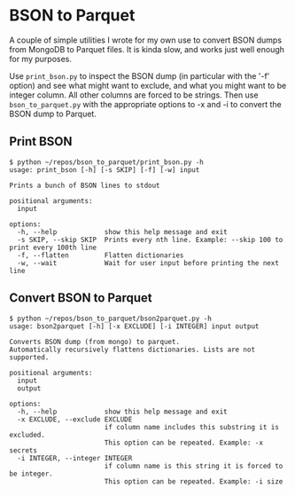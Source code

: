 # BSON to Parquet
A couple of simple utilities I wrote for my own use to convert BSON dumps from
MongoDB to Parquet files. It is kinda slow, and works just well enough for my
purposes. 

Use `print_bson.py` to inspect the BSON dump (in particular
with the '-f' option) and see what might want to exclude, and what you
might want to be integer column.  All other columns are forced to be strings.
Then use `bson_to_parquet.py` with the appropriate options to -x and -i to
convert the BSON dump to Parquet.

## Print BSON
```
$ python ~/repos/bson_to_parquet/print_bson.py -h
usage: print_bson [-h] [-s SKIP] [-f] [-w] input

Prints a bunch of BSON lines to stdout

positional arguments:
  input

options:
  -h, --help            show this help message and exit
  -s SKIP, --skip SKIP  Prints every nth line. Example: --skip 100 to print every 100th line
  -f, --flatten         Flatten dictionaries
  -w, --wait            Wait for user input before printing the next line
```

## Convert BSON to Parquet
```
$ python ~/repos/bson_to_parquet/bson2parquet.py -h
usage: bson2parquet [-h] [-x EXCLUDE] [-i INTEGER] input output

Converts BSON dump (from mongo) to parquet. 
Automatically recursively flattens dictionaries. Lists are not supported.

positional arguments:
  input
  output

options:
  -h, --help            show this help message and exit
  -x EXCLUDE, --exclude EXCLUDE
                        if column name includes this substring it is excluded. 
                        This option can be repeated. Example: -x secrets
  -i INTEGER, --integer INTEGER
                        if column name is this string it is forced to be integer. 
                        This option can be repeated. Example: -i size
```

